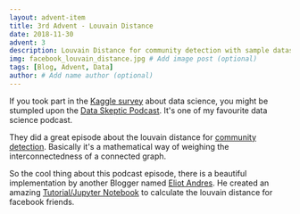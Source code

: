 ```yaml
---
layout: advent-item
title: 3rd Advent - Louvain Distance
date: 2018-11-30
advent: 3
description: Louvain Distance for community detection with sample dataset # Add post description (optional)
img: facebook_louvain_distance.jpg # Add image post (optional)
tags: [Blog, Advent, Data]
author: # Add name author (optional)
---
```

If you took part in the [Kaggle survey][kaggle-survey] about data science,
you might be stumpled upon the [Data Skeptic Podcast][dsp].
It's one of my favourite data science podcast.

They did a great episode about the louvain distance for [community detection][source].
Basically it's a mathematical way of weighing the interconnectedness of a connected graph.

So the cool thing about this podcast episode, there is a beautiful implementation by another Blogger named  [Eliot Andres][jupyter]. He created an amazing [Tutorial/Jupyter Notebook][jupyter] to calculate the louvain distance for facebook friends.



[kaggle-survey]:https://www.kaggle.com/surveys/2017
[dsp]: https://dataskeptic.com
[jupyter]:  https://ndres.me/post/friend-graph-tutorial/
[source]:   https://dataskeptic.com/blog/episodes/2018/louvain-method-for-community-detection

